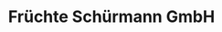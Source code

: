 ---
title: "Früchte Schürmann GmbH"
url: /drolshagen/fruechte-schuermann-gmbh/
shop: Gemüse & Obst
---